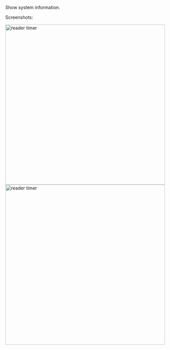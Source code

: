 Show system information.


Screenshots:

<img width="500" alt="reader timer" src=https://github.com/koreader/koreader/wiki/screenshots/system_stats/system_stats1.png>
<br/>
<img width="500" alt="reader timer" src=https://github.com/koreader/koreader/wiki/screenshots/system_stats/system_stats2.png>
<br/>